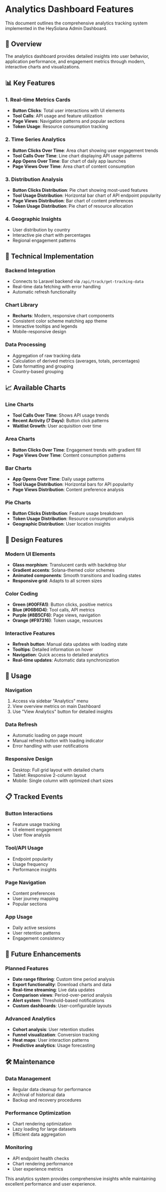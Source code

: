 # Analytics Dashboard Features

This document outlines the comprehensive analytics tracking system implemented in the HeySolana Admin Dashboard.

## 🎯 Overview

The analytics dashboard provides detailed insights into user behavior, application performance, and engagement metrics through modern, interactive charts and visualizations.

## 📊 Key Features

### 1. **Real-time Metrics Cards**
- **Button Clicks**: Total user interactions with UI elements
- **Tool Calls**: API usage and feature utilization 
- **Page Views**: Navigation patterns and popular sections
- **Token Usage**: Resource consumption tracking

### 2. **Time Series Analytics**
- **Button Clicks Over Time**: Area chart showing user engagement trends
- **Tool Calls Over Time**: Line chart displaying API usage patterns
- **App Opens Over Time**: Bar chart of daily app launches
- **Page Views Over Time**: Area chart of content consumption

### 3. **Distribution Analysis**
- **Button Clicks Distribution**: Pie chart showing most-used features
- **Tool Usage Distribution**: Horizontal bar chart of API endpoint popularity
- **Page Views Distribution**: Bar chart of content preferences
- **Token Usage Distribution**: Pie chart of resource allocation

### 4. **Geographic Insights**
- User distribution by country
- Interactive pie chart with percentages
- Regional engagement patterns

## 🔧 Technical Implementation

### Backend Integration
- Connects to Laravel backend via `/api/track/get-tracking-data`
- Real-time data fetching with error handling
- Automatic refresh functionality

### Chart Library
- **Recharts**: Modern, responsive chart components
- Consistent color scheme matching app theme
- Interactive tooltips and legends
- Mobile-responsive design

### Data Processing
- Aggregation of raw tracking data
- Calculation of derived metrics (averages, totals, percentages)
- Date formatting and grouping
- Country-based grouping

## 📈 Available Charts

### Line Charts
- **Tool Calls Over Time**: Shows API usage trends
- **Recent Activity (7 Days)**: Button click patterns
- **Waitlist Growth**: User acquisition over time

### Area Charts  
- **Button Clicks Over Time**: Engagement trends with gradient fill
- **Page Views Over Time**: Content consumption patterns

### Bar Charts
- **App Opens Over Time**: Daily usage patterns
- **Tool Usage Distribution**: Horizontal bars for API popularity
- **Page Views Distribution**: Content preference analysis

### Pie Charts
- **Button Clicks Distribution**: Feature usage breakdown
- **Token Usage Distribution**: Resource consumption analysis
- **Geographic Distribution**: User location insights

## 🎨 Design Features

### Modern UI Elements
- **Glass morphism**: Translucent cards with backdrop blur
- **Gradient accents**: Solana-themed color schemes
- **Animated components**: Smooth transitions and loading states
- **Responsive grid**: Adapts to all screen sizes

### Color Coding
- **Green (#00FFA1)**: Button clicks, positive metrics
- **Blue (#06B6D4)**: Tool calls, API metrics  
- **Purple (#8B5CF6)**: Page views, navigation
- **Orange (#F97316)**: Token usage, resources

### Interactive Features
- **Refresh button**: Manual data updates with loading state
- **Tooltips**: Detailed information on hover
- **Navigation**: Quick access to detailed analytics
- **Real-time updates**: Automatic data synchronization

## 🚀 Usage

### Navigation
1. Access via sidebar "Analytics" menu
2. View overview metrics on main Dashboard
3. Use "View Analytics" button for detailed insights

### Data Refresh
- Automatic loading on page mount
- Manual refresh button with loading indicator
- Error handling with user notifications

### Responsive Design
- Desktop: Full grid layout with detailed charts
- Tablet: Responsive 2-column layout
- Mobile: Single column with optimized chart sizes

## 📋 Tracked Events

### Button Interactions
- Feature usage tracking
- UI element engagement
- User flow analysis

### Tool/API Usage
- Endpoint popularity
- Usage frequency
- Performance insights

### Page Navigation
- Content preferences
- User journey mapping
- Popular sections

### App Usage
- Daily active sessions
- User retention patterns
- Engagement consistency

## 🔮 Future Enhancements

### Planned Features
- **Date range filtering**: Custom time period analysis
- **Export functionality**: Download charts and data
- **Real-time streaming**: Live data updates
- **Comparison views**: Period-over-period analysis
- **Alert system**: Threshold-based notifications
- **Custom dashboards**: User-configurable layouts

### Advanced Analytics
- **Cohort analysis**: User retention studies
- **Funnel visualization**: Conversion tracking
- **Heat maps**: User interaction patterns
- **Predictive analytics**: Usage forecasting

## 🛠️ Maintenance

### Data Management
- Regular data cleanup for performance
- Archival of historical data
- Backup and recovery procedures

### Performance Optimization
- Chart rendering optimization
- Lazy loading for large datasets
- Efficient data aggregation

### Monitoring
- API endpoint health checks
- Chart rendering performance
- User experience metrics

This analytics system provides comprehensive insights while maintaining excellent performance and user experience. 